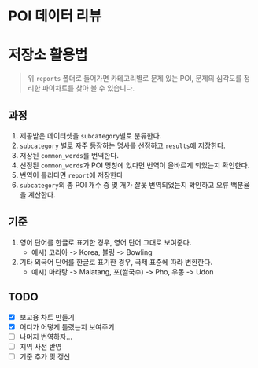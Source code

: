 # POI 데이터 리뷰

# 저장소 활용법
> 위 `reports` 폴더로 들어가면 카테고리별로 문제 있는 POI, 문제의 심각도를 정리한 파이차트를 찾아 볼 수 있습니다.

## 과정
1. 제공받은 데이터셋을 `subcategory`별로 분류한다.
2. `subcategory` 별로 자주 등장하는 명사를 선정하고 `results`에 저장한다.
3. 저장된 `common_words`를 번역한다.
4. 선정된 `common_words`가 POI 명칭에 있다면 번역이 올바르게 되었는지 확인한다.
5. 번역이 틀리다면 `report`에 저장한다
6. `subcategory`의 총 POI 개수 중 몇 개가 잘못 번역되었는지 확인하고 오류 백분율을 계산한다.

## 기준
1. 영어 단어를 한글로 표기한 경우, 영어 단어 그대로 보여준다.
    - 예시) 코리아 -> Korea, 볼링 -> Bowling
2. 기타 외국어 단어를 한글로 표기한 경우, 국제 표준에 따라 변환한다.
    - 예시) 마라탕 -> Malatang, 포(쌀국수) -> Pho, 우동 -> Udon

## TODO
- [x] 보고용 차트 만들기
- [x] 어디가 어떻게 틀렸는지 보여주기
- [ ] 나머지 번역하자...
- [ ] 지역 사전 반영
- [ ] 기준 추가 및 갱신